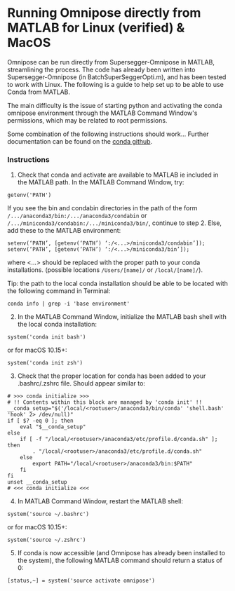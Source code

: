 # Running Omnipose directly from MATLAB for Linux (verified) & MacOS

Omnipose can be run directly from Supersegger-Omnipose in MATLAB, streamlining the process. The code has already been written into Supersegger-Omnipose (in BatchSuperSeggerOpti.m), and has been tested to work with Linux. The following is a guide to help set up to be able to use Conda from MATLAB.

The main difficulty is the issue of starting python and activating the conda omnipose environment through the MATLAB Command Window's permissions, which may be related to root permissions.

Some combination of the following instructions should work...
Further documentation can be found on the [conda github](https://github.com/conda/conda/issues/7980).

### Instructions
1. Check that conda and activate are available to MATLAB ie included in the MATLAB path. In the MATLAB Command Window, try:
```
getenv('PATH')
```
If you see the bin and condabin directories in the path of the form `/.../anaconda3/bin:/.../anaconda3/condabin` or `/.../miniconda3/condabin:/.../miniconda3/bin/`, continue to step 2. Else, add these to the MATLAB environment:
```
setenv(‘PATH’, [getenv(‘PATH’) ‘:/<...>/miniconda3/condabin’]);
setenv(‘PATH’, [getenv(‘PATH’) ‘:/<...>/miniconda3/bin’]);
```
where <...> should be replaced with the proper path to your conda installations. (possible locations `/Users/[name]/` or `/local/[name]/`).


Tip: the path to the local conda installation should be able to be located with the following command in Terminal:
```
conda info | grep -i 'base environment'
```

2. In the MATLAB Command Window, initialize the MATLAB bash shell with the local conda installation: 
``` 
system('conda init bash')
```
or for macOS 10.15+:
```
system('conda init zsh')
```

<!---
May be instead:
```
system('conda init')
```
-->

3. Check that the proper location for conda has been added to your .bashrc/.zshrc file. Should appear similar to:

```
# >>> conda initialize >>>
# !! Contents within this block are managed by 'conda init' !!
__conda_setup="$('/local/<rootuser>/anaconda3/bin/conda' 'shell.bash' 'hook' 2> /dev/null)"
if [ $? -eq 0 ]; then
    eval "$__conda_setup"
else
    if [ -f "/local/<rootuser>/anaconda3/etc/profile.d/conda.sh" ]; then
        . "/local/<rootuser>/anaconda3/etc/profile.d/conda.sh"
    else
        export PATH="/local/<rootuser>/anaconda3/bin:$PATH"
    fi
fi
unset __conda_setup
# <<< conda initialize <<<
```


4. In MATLAB Command Window, restart the MATLAB shell:
```
system('source ~/.bashrc')
```
or for macOS 10.15+:
```
system('source ~/.zshrc')
```


5. If conda is now accessible (and Omnipose has already been installed to the system), the following MATLAB command should return a status of 0:
```
[status,~] = system('source activate omnipose')
```













